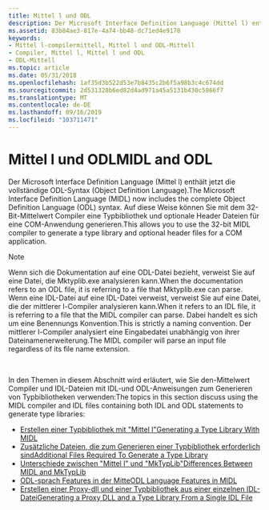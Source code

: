 ```yaml
---
title: Mittel l und ODL
description: Der Microsoft Interface Definition Language (Mittel l) enthält jetzt die vollständige ODL-Syntax (Object Definition Language). Auf diese Weise können Sie mit dem 32-Bit-Mittelwert Compiler eine Typbibliothek und optionale Header Dateien für eine COM-Anwendung generieren.
ms.assetid: 83b84ae3-817e-4a74-bb48-dc71ed4e9178
keywords:
- Mittel l-compilermittell, Mittel l und ODL-Mittell
- Compiler, Mittel l, Mittel l und ODL
- ODL-Mittell
ms.topic: article
ms.date: 05/31/2018
ms.openlocfilehash: 1af35d3b522d53e7b8435c2b6f5a98b3c4c674dd
ms.sourcegitcommit: 2d531328b6ed82d4ad971a45a5131b430c5866f7
ms.translationtype: MT
ms.contentlocale: de-DE
ms.lasthandoff: 09/16/2019
ms.locfileid: "103711471"
---
```

# <a name="midl-and-odl"></a><span data-ttu-id="8fcc0-107">Mittel l und ODL</span><span class="sxs-lookup"><span data-stu-id="8fcc0-107">MIDL and ODL</span></span>

<span data-ttu-id="8fcc0-108">Der Microsoft Interface Definition Language (Mittel l) enthält jetzt die vollständige ODL-Syntax (Object Definition Language).</span><span class="sxs-lookup"><span data-stu-id="8fcc0-108">The Microsoft Interface Definition Language (MIDL) now includes the complete Object Definition Language (ODL) syntax.</span></span> <span data-ttu-id="8fcc0-109">Auf diese Weise können Sie mit dem 32-Bit-Mittelwert Compiler eine Typbibliothek und optionale Header Dateien für eine COM-Anwendung generieren.</span><span class="sxs-lookup"><span data-stu-id="8fcc0-109">This allows you to use the 32-bit MIDL compiler to generate a type library and optional header files for a COM application.</span></span>

> [!Note]  
> <span data-ttu-id="8fcc0-110">Wenn sich die Dokumentation auf eine ODL-Datei bezieht, verweist Sie auf eine Datei, die Mktyplib.exe analysieren kann.</span><span class="sxs-lookup"><span data-stu-id="8fcc0-110">When the documentation refers to an ODL file, it is referring to a file that Mktyplib.exe can parse.</span></span> <span data-ttu-id="8fcc0-111">Wenn eine IDL-Datei auf eine IDL-Datei verweist, verweist Sie auf eine Datei, die der mittlerer l-Compiler analysieren kann.</span><span class="sxs-lookup"><span data-stu-id="8fcc0-111">When it refers to an IDL file, it is referring to a file that the MIDL compiler can parse.</span></span> <span data-ttu-id="8fcc0-112">Dabei handelt es sich um eine Benennungs Konvention.</span><span class="sxs-lookup"><span data-stu-id="8fcc0-112">This is strictly a naming convention.</span></span> <span data-ttu-id="8fcc0-113">Der mittlerer l-Compiler analysiert eine Eingabedatei unabhängig von ihrer Dateinamenerweiterung.</span><span class="sxs-lookup"><span data-stu-id="8fcc0-113">The MIDL compiler will parse an input file regardless of its file name extension.</span></span>

 

<span data-ttu-id="8fcc0-114">In den Themen in diesem Abschnitt wird erläutert, wie Sie den-Mittelwert Compiler und IDL-Dateien mit IDL-und ODL-Anweisungen zum Generieren von Typbibliotheken verwenden:</span><span class="sxs-lookup"><span data-stu-id="8fcc0-114">The topics in this section discuss using the MIDL compiler and IDL files containing both IDL and ODL statements to generate type libraries:</span></span>

-   [<span data-ttu-id="8fcc0-115">Erstellen einer Typbibliothek mit "Mittel l"</span><span class="sxs-lookup"><span data-stu-id="8fcc0-115">Generating a Type Library With MIDL</span></span>](generating-a-type-library-with-midl-2.md)
-   [<span data-ttu-id="8fcc0-116">Zusätzliche Dateien, die zum Generieren einer Typbibliothek erforderlich sind</span><span class="sxs-lookup"><span data-stu-id="8fcc0-116">Additional Files Required To Generate a Type Library</span></span>](additional-files-required-to-generate-a-type-library-2.md)
-   [<span data-ttu-id="8fcc0-117">Unterschiede zwischen "Mittel l" und "MkTypLib"</span><span class="sxs-lookup"><span data-stu-id="8fcc0-117">Differences Between MIDL and MkTypLib</span></span>](differences-between-midl-and-mktyplib.md)
-   [<span data-ttu-id="8fcc0-118">ODL-sprach Features in der Mitte</span><span class="sxs-lookup"><span data-stu-id="8fcc0-118">ODL Language Features in MIDL</span></span>](odl-language-features-in-midl.md)
-   [<span data-ttu-id="8fcc0-119">Erstellen einer Proxy-dll und einer Typbibliothek aus einer einzelnen IDL-Datei</span><span class="sxs-lookup"><span data-stu-id="8fcc0-119">Generating a Proxy DLL and a Type Library From a Single IDL File</span></span>](generating-a-proxy-dll-and-a-type-library-from-a-single-idl-file-2.md)

 

 




